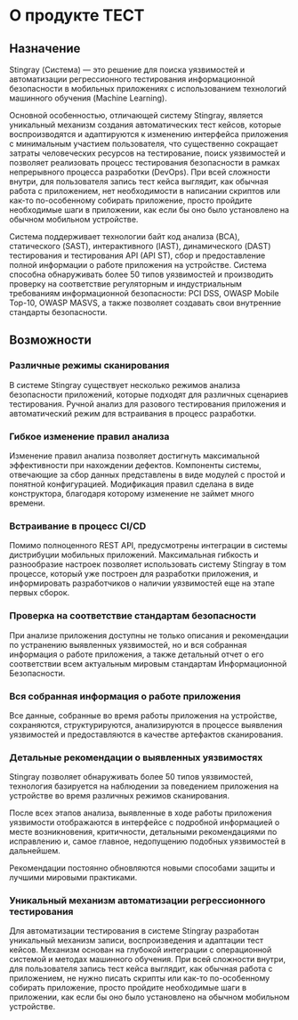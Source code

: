 # О продукте ТЕСТ
## Назначение

Stingray (Система) — это решение для поиска уязвимостей и автоматизации регрессионного тестирования информационной безопасности в мобильных приложениях с использованием технологий машинного обучения (Machine Learning).

Основной особенностью, отличающей систему Stingray, является уникальный механизм создания автоматических тест кейсов, которые воспроизводятся и адаптируются к изменению интерфейса приложения с минимальным участием пользователя, что существенно сокращает затраты человеческих ресурсов на тестирование, поиск уязвимостей и позволяет реализовать процесс тестирования безопасности в рамках непрерывного процесса разработки (DevOps). При всей сложности внутри, для пользователя запись тест кейса выглядит, как обычная работа с приложением, нет необходимости в написании скриптов или как-то по-особенному собирать приложение, просто пройдите необходимые шаги в приложении, как если бы оно было установлено на обычном мобильном устройстве.

Система поддерживает технологии байт код анализа (BCA), статического (SAST), интерактивного (IAST), динамического (DAST) тестирования и тестирования API (API ST), сбор и предоставление полной информации о работе приложения на устройстве. 
Система способна обнаруживать более 50 типов уязвимостей и производить проверку на соответствие регуляторным и индустриальным требованиям информационной безопасности: PCI DSS, OWASP Mobile Top-10, OWASP MASVS, а также позволяет создавать свои внутренние стандарты безопасности.

## Возможности

### Различные режимы сканирования

В системе Stingray существует несколько режимов анализа безопасности приложений, которые подходят для различных сценариев тестирования. Ручной анализ для разового тестирования приложения и автоматический режим для встраивания в процесс разработки.

### Гибкое изменение правил анализа

Изменение правил анализа позволяет достигнуть максимальной эффективности при нахождении дефектов. Компоненты системы, отвечающие за сбор данных представлены в виде модулей с простой и понятной конфигурацией. Модификация правил сделана в виде конструктора, благодаря которому изменение не займет много времени. 

### Встраивание в процесс CI/CD

Помимо полноценного REST API, предусмотрены интеграции в системы дистрибуции мобильных приложений. Максимальная гибкость и разнообразие настроек позволяет использовать систему Stingray в том процессе, который уже построен для разработки приложения, и информировать разработчиков о наличии уязвимостей еще на этапе первых сборок.

### Проверка на соответствие стандартам безопасности

При анализе приложения доступны не только описания и рекомендации по устранению выявленных уязвимостей, но и вся собранная информация о работе приложения, а также детальный отчет о его соответствии всем актуальным мировым стандартам Информационной Безопасности.

### Вся собранная информация о работе приложения

Все данные, собранные во время работы приложения на устройстве, сохраняются, структурируются, анализируются в процессе выявления уязвимостей и предоставляются в качестве артефактов сканирования.

### Детальные рекомендации о выявленных уязвимостях

Stingray позволяет обнаруживать более 50 типов уязвимостей, технология базируется на наблюдении за поведением приложения на устройстве во время различных режимов сканирования.

После всех этапов анализа, выявленные в ходе работы приложения уязвимости отображаются в интерфейсе с подробной информацией о месте возникновения, критичности, детальными рекомендациями по исправлению и, самое главное, недопущению подобных уязвимостей в дальнейшем.

Рекомендации постоянно обновляются новыми способами защиты и лучшими мировыми практиками.

### Уникальный механизм автоматизации регрессионного тестирования

Для автоматизации тестирования в системе Stingray разработан уникальный механизм записи, воспроизведения и адаптации тест кейсов. Механизм основан на глубокой интеграции с операционной системой и методах машинного обучения. При всей сложности внутри, для пользователя запись тест кейса выглядит, как обычная работа с приложением, не нужно писать скрипты или как-то по-особенному собирать приложение, просто пройдите необходимые шаги в приложении, как если бы оно было установлено на обычном мобильном устройстве.
